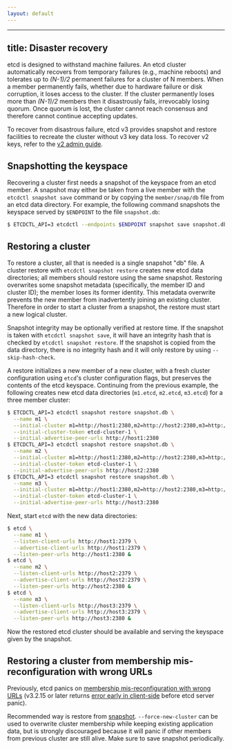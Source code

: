 ```yaml
---
layout: default
---
```


---
title: Disaster recovery
---

etcd is designed to withstand machine failures. An etcd cluster automatically recovers from temporary failures (e.g., machine reboots) and tolerates up to *(N-1)/2* permanent failures for a cluster of N members. When a member permanently fails, whether due to hardware failure or disk corruption, it loses access to the cluster. If the cluster permanently loses more than *(N-1)/2* members then it disastrously fails, irrevocably losing quorum. Once quorum is lost, the cluster cannot reach consensus and therefore cannot continue accepting updates.

To recover from disastrous failure, etcd v3 provides snapshot and restore facilities to recreate the cluster without v3 key data loss. To recover v2 keys, refer to the [v2 admin guide][v2_recover].

[v2_recover]: ../v2/admin_guide.md#disaster-recovery

## Snapshotting the keyspace

Recovering a cluster first needs a snapshot of the keyspace from an etcd member. A snapshot may either be taken from a live member with the `etcdctl snapshot save` command or by copying the `member/snap/db` file from an etcd data directory. For example, the following command snapshots the keyspace served by `$ENDPOINT` to the file `snapshot.db`:

```sh
$ ETCDCTL_API=3 etcdctl --endpoints $ENDPOINT snapshot save snapshot.db
```

## Restoring a cluster

To restore a cluster, all that is needed is a single snapshot "db" file. A cluster restore with `etcdctl snapshot restore` creates new etcd data directories; all members should restore using the same snapshot. Restoring overwrites some snapshot metadata (specifically, the member ID and cluster ID); the member loses its former identity. This metadata overwrite prevents the new member from inadvertently joining an existing cluster. Therefore in order to start a cluster from a snapshot, the restore must start a new logical cluster.

Snapshot integrity may be optionally verified at restore time. If the snapshot is taken with `etcdctl snapshot save`, it will have an integrity hash that is checked by `etcdctl snapshot restore`. If the snapshot is copied from the data directory, there is no integrity hash and it will only restore by using `--skip-hash-check`.

A restore initializes a new member of a new cluster, with a fresh cluster configuration using `etcd`'s cluster configuration flags, but preserves the contents of the etcd keyspace. Continuing from the previous example, the following creates new etcd data directories (`m1.etcd`, `m2.etcd`, `m3.etcd`) for a three member cluster:

```sh
$ ETCDCTL_API=3 etcdctl snapshot restore snapshot.db \
  --name m1 \
  --initial-cluster m1=http://host1:2380,m2=http://host2:2380,m3=http://host3:2380 \
  --initial-cluster-token etcd-cluster-1 \
  --initial-advertise-peer-urls http://host1:2380
$ ETCDCTL_API=3 etcdctl snapshot restore snapshot.db \
  --name m2 \
  --initial-cluster m1=http://host1:2380,m2=http://host2:2380,m3=http://host3:2380 \
  --initial-cluster-token etcd-cluster-1 \
  --initial-advertise-peer-urls http://host2:2380
$ ETCDCTL_API=3 etcdctl snapshot restore snapshot.db \
  --name m3 \
  --initial-cluster m1=http://host1:2380,m2=http://host2:2380,m3=http://host3:2380 \
  --initial-cluster-token etcd-cluster-1 \
  --initial-advertise-peer-urls http://host3:2380
```

Next, start `etcd` with the new data directories:

```sh
$ etcd \
  --name m1 \
  --listen-client-urls http://host1:2379 \
  --advertise-client-urls http://host1:2379 \
  --listen-peer-urls http://host1:2380 &
$ etcd \
  --name m2 \
  --listen-client-urls http://host2:2379 \
  --advertise-client-urls http://host2:2379 \
  --listen-peer-urls http://host2:2380 &
$ etcd \
  --name m3 \
  --listen-client-urls http://host3:2379 \
  --advertise-client-urls http://host3:2379 \
  --listen-peer-urls http://host3:2380 &
```

Now the restored etcd cluster should be available and serving the keyspace given by the snapshot.

## Restoring a cluster from membership mis-reconfiguration with wrong URLs

Previously, etcd panics on [membership mis-reconfiguration with wrong URLs](https://github.com/etcd-io/etcd/issues/9173) (v3.2.15 or later returns [error early in client-side](https://github.com/etcd-io/etcd/pull/9174) before etcd server panic).

Recommended way is restore from [snapshot](#snapshotting-the-keyspace). `--force-new-cluster` can be used to overwrite cluster membership while keeping existing application data, but is strongly discouraged because it will panic if other members from previous cluster are still alive. Make sure to save snapshot periodically.
